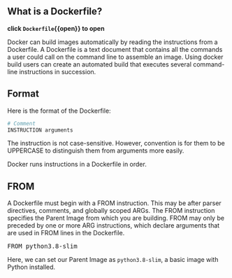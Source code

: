 ## What is a Dockerfile?

**click `Dockerfile`{{open}} to open**

Docker can build images automatically by reading the instructions from a Dockerfile. 
A Dockerfile is a text document that contains all the commands a user could call on 
the command line to assemble an image. Using docker build users can create an automated 
build that executes several command-line instructions in succession.

## Format

Here is the format of the Dockerfile:

```Dockerfile
# Comment
INSTRUCTION arguments
```

The instruction is not case-sensitive. However, convention is for them to be UPPERCASE 
to distinguish them from arguments more easily.

Docker runs instructions in a Dockerfile in order. 

## FROM

A Dockerfile must begin with a 
FROM instruction. This may be after parser directives, comments, and globally scoped 
ARGs. The FROM instruction specifies the Parent Image from which you are building. 
FROM may only be preceded by one or more ARG instructions, which declare arguments 
that are used in FROM lines in the Dockerfile.

<pre class="file" data-filename="Dockerfile" data-target="prepend">
FROM python3.8-slim
</pre>

Here, we can set our Parent Image as `python3.8-slim`, a basic image with Python installed.